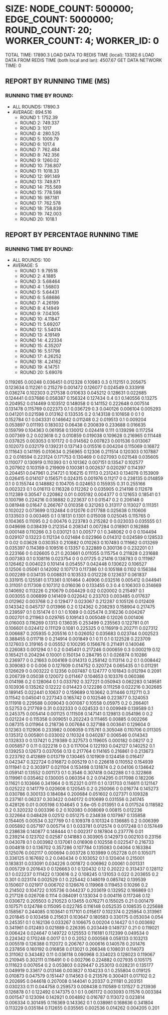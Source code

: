 
# SIZE: NODE_COUNT: 500000; EDGE_COUNT: 5000000; ROUND_COUNT: 20; WORKER_COUNT: 4; WORKER_ID: 0
 TOTAL TIME: 17890.3
 LOAD DATA TO REDIS TIME (local): 13382.6
 LOAD DATA FROM REDIS TIME (both local and lan): 4507.67
 GET DATA NETWORK TIME: 0

## REPORT BY RUNNING TIME (MS)

 ### RUNNING TIME BY ROUND:

  + ALL ROUNDS: 17890.3
  + AVERAGE: 894.516
     + ROUND 1: 1752.39
     + ROUND 2: 749.337
     + ROUND 3: 1017
     + ROUND 4: 280.525
     + ROUND 5: 1009.79
     + ROUND 6: 1017.4
     + ROUND 7: 762.484
     + ROUND 8: 742.356
     + ROUND 9: 1260.02
     + ROUND 10: 736.807
     + ROUND 11: 1018.33
     + ROUND 12: 991.149
     + ROUND 13: 749.871
     + ROUND 14: 755.569
     + ROUND 15: 778.598
     + ROUND 16: 987.181
     + ROUND 17: 762.578
     + ROUND 18: 758.839
     + ROUND 19: 742.003
     + ROUND 20: 1018.1

## REPORT BY PERCENTAGE RUNNING TIME

 ### RUNNING TIME BY ROUND:

  + ALL ROUNDS: 100
  + AVERAGE: 5
     + ROUND 1: 9.79518
     + ROUND 2: 4.1885
     + ROUND 3: 5.68464
     + ROUND 4: 1.56803
     + ROUND 5: 5.64431
     + ROUND 6: 5.68686
     + ROUND 7: 4.26199
     + ROUND 8: 4.14949
     + ROUND 9: 7.04305
     + ROUND 10: 4.11847
     + ROUND 11: 5.69207
     + ROUND 12: 5.54014
     + ROUND 13: 4.19149
     + ROUND 14: 4.22334
     + ROUND 15: 4.35207
     + ROUND 16: 5.51796
     + ROUND 17: 4.26252
     + ROUND 18: 4.24162
     + ROUND 19: 4.14751
     + ROUND 20: 5.69076

0.119265 0.00248 0.036451 0.012328 0.10983 0.3 0.112151 0.205675 0.123634 0.112261 0.215279 0.001472 0.126077 0.024549 0.333918 0.036274 0.102303 0.217538 0.010633 0.045212 0.128631 0.022685 0.124441 0.037686 0.058387 0.156324 0.127434 0.4 0.1 0.140556 0.13275 0.204952 0.014469 0.103512 0.148058 0 0.141152 0.222648 0.007514 0.131478 0.115769 0.022373 0.1 0.036729 0.3 0.040126 0.006104 0.005293 0.041201 0.021598 0.013162 0.133535 0.2 0.143138 0.101658 0 0.1 0 0.152784 0.1 0.043331 0.146642 0.011248 0.2 0.019513 0.1 0.009204 0.053897 0.011193 0.183032 0.06438 0.200839 0.233688 0.016635 0.159799 0.104363 0.061958 0.130012 0.024418 0.111 0.139298 0.117254 0.007369 0.2 0.023618 0.2 0.010859 0.019038 0.109628 0.216965 0.111448 0.037825 0.003053 0.101172 0 0.014562 0.007823 0.001536 0.013067 0.102073 0.032179 0.139231 0.137143 0.015516 0.004204 0.115069 0.16872 0.111643 0.141195 0.010634 0.256965 0.12306 0.211514 0.120303 0.107887 0.2 0.016594 0.223124 0.171753 0.130469 0 0.027093 0.021548 0.035605 0.110077 0.130919 0.110393 0.1 0.101362 0.007151 0.13547 0.102577 0.207902 0.103159 0.219909 0.100381 0.002637 0.020297 0.114397 0.204451 0.047961 0.214721 0.106215 0.11113 0.231243 0.134078 0.153909 0.026415 0.014107 0.156571 0.024315 0.001976 0.11217 0 0.238135 0.014859 0.1 0 0.155744 0.148882 0.104705 0.024653 0.155935 0.31 0.255166 0.002323 0.1 0.016113 0.116328 0.112262 0 0.035905 0.214198 0.112678 0.112389 0.30547 0.220862 0.01 0.005192 0.004377 0 0.121653 0.18541 0.1 0.100798 0.224216 0.038882 0.223637 0.1 0.01547 0.2 0.206148 0 0.081948 0.01647 0.266767 0.010358 0.321263 0.313117 0.113027 0.111351 0.102022 0.073699 0.132484 0.012076 0.017788 0.025638 0.110606 0.133503 0 0.003465 0.1 0.18131 0.1301 0.015008 0.025045 0.115765 0 0.104365 0.11095 0.2 0.00476 0.223783 0.215282 0 0.023033 0.035555 0.1 0.049698 0.038439 0.212354 0.208341 0.007284 0.018901 0.162888 0.000148 0.110266 0.3 0.030121 0.1 0.00577 0.1 0.348062 0 0 0 0.104494 0.029107 0.13223 0.112134 0.021484 0.022966 0.014312 0.024589 0.128533 0 0.02 0.03628 0.030353 0.210882 0.010263 0.107493 0.111662 0.013269 0.035397 0.114389 0.109516 0.13357 0.322889 0.300136 0 0.232201 0.1 0.223166 0 0.026605 0.21 0.203661 0.011055 0.115754 0.211828 0.231688 0.007383 0.1 0.108116 0.023754 0 0 0.01725 0.21416 0.138783 0 0.111987 0.126462 0.004023 0.101414 0.054557 0.042448 0.130622 0.106527 0.12506 0.05061 0.142092 0.107173 0.117386 0.1 0.105188 0.1102 0.156384 0.002289 0.034135 0.008831 0.103533 0.012228 0.123637 0.061837 0.331915 0.125581 0.173361 0.101464 0.40906 0.032516 0.005412 0.044941 0.311051 0.117308 0.107312 0.016036 0 0.133455 0.3 0.4 0.106303 0.314669 0.140692 0.113226 0.210679 0.004429 0.02 0.020002 0.215497 0.1 0.003055 0.006899 0.141409 0.022642 0.233703 0.003485 0.017637 0.012962 0.003768 0.2 0.129477 0.023067 0.212287 0.105126 0.012409 0.143342 0.045737 0.013966 0.2 0.124362 0.208293 0.158904 0.217475 0.239597 0.1 0.151474 0.1 0.1 0.1089 0 0.025474 0.316236 0.004267 0.002701 0.211963 0.029765 0.109143 0.005049 0.12026 0.001406 0.016003 0.116269 0.1313 0.136035 0.253499 0.235563 0.122781 0.01 0.106601 0.024412 0.111129 0.1081 0.225325 0 0.116919 0.202711 0.027312 0.006687 0.205935 0.205516 0.1 0.026052 0.035683 0.023744 0.002523 0.388455 0.011718 0 0.214914 0.001849 0.1 0.11 0.1 0.122528 0.223709 0.127603 0.319165 0 0.05552 0.100295 0.156676 0.211491 0.140046 0.226083 0.001294 0.1 0.2 0.045401 0.217246 0.000659 0.3 0.000219 0.12 0.165421 0.204294 0.10001 0.150134 0.284795 0.1 0.026874 0.10286 0.236977 0 0.21663 0.004169 0.014313 0.258142 0.113114 0.2 0.1 0.008442 0.309083 0 0 0.006 0 0.127609 0.014752 0.320724 0.065435 0.1 0.011291 0.126629 0 0.003222 0.12356 0.007487 0.124777 0.101843 0.012194 0.2091 0.206739 0.05038 0.120072 0.011467 0.104653 0.103376 0.060386 0.014198 0.2 0.128064 0.1 0.033792 0.327221 0.050943 0.062283 0.149581 0.103936 0.135262 0.12222 0.014423 0.122286 0.111258 0.022216 0.302685 0.189145 0.022441 0.10637 0 0.159689 0.103662 0.311446 0.112711 0.3 0.11542 0.045041 0.227343 0.165742 0 0.102546 0.223877 0.324053 0.111918 0.229588 0.009043 0.001087 0.10558 0.05975 0.2 0.266401 0.52753 0.217769 0.31 0.032333 0 0.024533 0.1 0.009949 0.139589 0.1 0.245375 0.005414 0.001125 0.111508 0.147141 0.129813 0.054196 0 0.2 0.021224 0 0.115358 0.009051 0.202243 0.111465 0.00885 0.002266 0.087315 0.011964 0.218736 0.007684 0.327188 0.003641 0.129604 0 0.12363 0.112906 0.233982 0.006059 0.115761 0.305048 0.110706 0.011305 0.135312 0.005801 0.033002 0.110324 0.040287 0.006546 0.014343 0.132833 0 0.137421 0.219389 0.327573 0.119605 0.000182 0.08217 0.2 0.005857 0 0.11 0.022218 0 0.3 0.117004 0.122193 0.042127 0.140252 0.1 0.139253 0.12673 0.037056 0.13 0.217764 0.114165 0.216861 0 0.213673 0.223792 0.412889 0.013719 0.130465 0.101909 0.124458 0.016417 0.042347 0.322724 0.016872 0.005219 0.1 0.226618 0.110552 0.154939 0.111941 0.2 0.303917 0.021104 0.153498 0.131874 0.2 0.04106 0.134642 0.059141 0.13552 0.001173 0.1 0.3546 0.307418 0.042288 0.1 0.322868 0.119961 0.035462 0.130005 0.060354 0.2 0.014295 0.017098 0.182206 0.11621 0.103666 0.341964 0 0.152321 0.0111 0.1 0.131703 0.114611 0.121147 0.025222 0.141779 0.020608 0.120545 0.2 0.250066 0 0.016774 0.145273 0.030786 0.300133 0.184084 0.200684 0.051602 0.027371 0.109328 0.237161 0.06237 0.303422 0.040172 0.010699 0.031556 0.241745 0.428126 0.01 0.005198 0.104645 0 3.6e-05 0.013951 0.4 0.017524 0.118582 0.2 0.320232 0.003396 0.2 0.102083 0.008069 0.00815 0.012236 0.322664 0.048428 0.02512 0.051275 0.234838 0.107987 0.135858 0.154405 0.00534 0.327769 0.1 0.109378 0.101324 0.136685 0.2 0.006399 0.005892 0.057197 0.005714 0.1 0.033781 0.012574 0 0.017248 0.1 0.157449 0.238638 0.140877 0.148444 0.1 0.002317 0.187804 0.237776 0.01 0.239214 0.123702 0.02587 0.141883 0.303905 0.142973 0.002103 0.23156 0.043078 0.1 0.003982 0.137061 0.016908 0.102558 0.022547 0.216733 0.004818 0.1 0.136702 0.357286 0.107784 0.135083 0.04064 0.163384 0.125076 0.002117 0.000694 0.003728 0.103989 0.052728 0.01 0.105071 0.336125 0.167692 0.2 0.040434 0 0.103052 0.1 0.120404 0.215001 0.183831 0.033091 0.034226 0.001872 0.006962 0.00061 0.001331 0.005729 0.201643 0 0.126663 0.1 0.120432 0.12 0.20222 0.313437 0.128112 0.1 0.022237 0.111422 0.130616 0.2 0.108245 0.131053 0.022 0.203655 0.2 0.301 0.023174 0.002529 0.1 0.225442 0.148019 0.085742 0.139539 0.150607 0.021917 0.006702 0.126676 0.119968 0.119453 0.10266 0.2 0.214502 0.104722 0.105736 0.044237 0.203619 0.132952 0.166869 0.1 0.217128 0.026708 0.1114 0.084091 0.133034 0 0.004116 0.117246 0.12 0.030672 0.205503 0.210523 0.13455 0.076271 0.155025 0.21 0.001479 0.107571 0.124788 0.115095 0.022785 0.116148 0.052535 0.108535 0.225688 0.158567 0.244085 0.103641 0.117101 0.015617 0.102374 0.225954 0.313961 0.201845 0 0.103458 0.215631 0.103647 0.180583 0.330175 0.053034 0.054 0.245351 0.1 0.162136 0.033267 0.106675 0.00204 0.14427 0.1 0.003692 0.341961 0.012493 0.021889 0.226395 0.203449 0.149737 0.21 0 0.119021 0.006424 0.024647 0.149722 0.125553 0.116181 0.112399 0.049534 0 0.224342 0.170248 0.0017 0.1 0 0.2052 0.000568 0.058133 0.103213 0.005519 0.126388 0.112072 0.206767 0.000616 0.140578 0.201476 0.237856 0.160192 0.016858 0.013021 0.266348 0.108031 0.114073 0.311062 0.343482 0.11 0.036118 0.090968 0.334023 0.128023 0.119067 0.210945 0.302111 0.116491 0 0 0.002796 0.224882 0.027935 0.105175 0.111623 0.007654 0.2 0.053803 0.029447 0.253013 0.028231 0.135177 0.049919 0.33617 0.013146 0.003827 0.104233 0.1 0.255804 0.019125 0.010873 0.047579 0.151447 0.114563 0 0.213576 0.300401 0.017102 0.2 0.202695 0.044618 0.207008 0.144041 0.20337 0.211181 0.203151 0.030233 0.11 0.044758 0.259573 0.008438 0.110589 0.131527 0.213936 0.126878 0.1 0.122492 0.147375 0.1 0.1 0.061172 0.003093 0.11576 0.003384 0.001547 0.123094 0.142921 0.004892 0.016787 0.113072 0.023814 0.006334 0.301495 0.116369 0.143362 0.1 0.038981 0.168636 0.341804 0.113229 0.035184 0.112655 0.035565 0.002536 0.014262 0.004205 0.201 